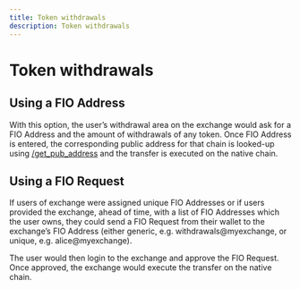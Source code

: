 ```yaml
---
title: Token withdrawals
description: Token withdrawals
---
```


# Token withdrawals

## Using a FIO Address

With this option, the user’s withdrawal area on the exchange would ask for a FIO Address and the amount of withdrawals of any token. Once FIO Address is entered, the corresponding public address for that chain is looked-up using [/get_pub_address]({{site.baseurl}}/pages/api/fio-api/#post-/get_pub_address) and the transfer is executed on the native chain.

## Using a FIO Request

If users of exchange were assigned unique FIO Addresses or if users provided the exchange, ahead of time, with a list of FIO Addresses which the user owns, they could send a FIO Request from their wallet to the exchange’s FIO Address (either generic, e.g. withdrawals@myexchange, or unique, e.g. alice@myexchange).

The user would then login to the exchange and approve the FIO Request. Once approved, the exchange would execute the transfer on the native chain.

